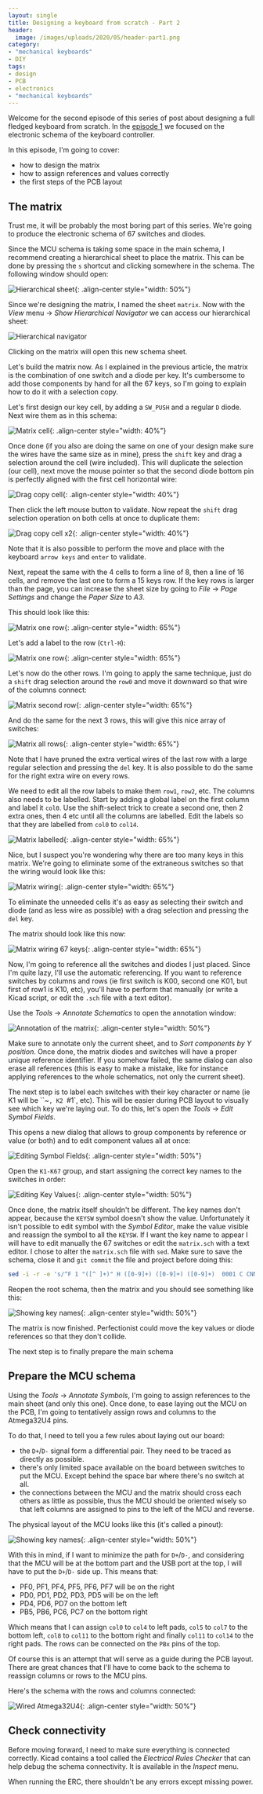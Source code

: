 ```yaml
---
layout: single
title: Designing a keyboard from scratch - Part 2
header:
  image: /images/uploads/2020/05/header-part1.png
category:
- "mechanical keyboards"
- DIY
tags:
- design
- PCB
- electronics
- "mechanical keyboards"
---
```


Welcome for the second episode of this series of post about designing a full fledged keyboard from scratch. In the [episode 1]() we focused on the electronic schema of the keyboard controller.

In this episode, I'm going to cover:

* how to design the matrix
* how to assign references and values correctly
* the first steps of the PCB layout

## The matrix

Trust me, it will be probably the most boring part of this series. We're going to produce the electronic schema of 67 switches and diodes.

Since the MCU schema is taking some space in the main schema, I recommend creating a hierarchical sheet to place the matrix. This can be done by pressing the `s` shortcut and clicking somewhere in the schema. The following window should open:

![Hierarchical sheet](/images/uploads/2020/05/hierarchical-sheet.png){: .align-center style="width: 50%"}

Since we're designing the matrix, I named the sheet `matrix`.
Now with the _View_ menu -> _Show Hierarchical Navigator_ we can access our hierarchical sheet:

![Hierarchical navigator](/images/uploads/2020/05/hierarchical-navigator.png)

Clicking on the matrix will open this new schema sheet.

Let's build the matrix now. As I explained in the previous article, the matrix is the combination of one switch and a diode per key. It's cumbersome to add those components by hand for all the 67 keys, so I'm going to explain how to do it with a selection copy.

Let's first design our key cell, by adding a `SW_PUSH` and a regular `D` diode. Next wire them as in this schema:

![Matrix cell](/images/uploads/2020/05/matrix-cell.png){: .align-center style="width: 40%"}

Once done (if you also are doing the same on one of your design make sure the wires have the same size as in mine), press the `shift` key and drag a selection around the cell (wire included). This will duplicate the selection (our cell), next move the mouse pointer so that the second diode bottom pin is perfectly aligned with the first cell horizontal wire:

![Drag copy cell](/images/uploads/2020/05/matrix-drag-selection.png){: .align-center style="width: 40%"}

Then click the left mouse button to validate. Now repeat the `shift` drag selection operation on both cells at once to duplicate them:

![Drag copy cell x2](/images/uploads/2020/05/matrix-drag-selection-2.png){: .align-center style="width: 40%"}

Note that it is also possible to perform the move and place with the keyboard `arrow keys` and `enter` to validate.

Next, repeat the same with the 4 cells to form a line of 8, then a line of 16 cells, and remove the last one to form a 15 keys row. If the key rows is larger than the page, you can increase the sheet size by going to _File_ -> _Page Settings_ and change the _Paper Size_ to _A3_.

This should look like this:

![Matrix one row](/images/uploads/2020/05/matrix-one-line.png){: .align-center style="width: 65%"}

Let's add a label to the row (`Ctrl-H`):

![Matrix one row](/images/uploads/2020/05/matrix-label-row0.png){: .align-center style="width: 65%"}

Let's now do the other rows. I'm going to apply the same technique, just do a `shift` drag selection around the `row0` and move it downward so that wire of the columns connect:

![Matrix second row](/images/uploads/2020/05/matrix-row1.png){: .align-center style="width: 65%"}

And do the same for the next 3 rows, this will give this nice array of switches:

![Matrix all rows](/images/uploads/2020/05/matrix-all-rows.png){: .align-center style="width: 65%"}

Note that I have pruned the extra vertical wires of the last row with a large regular selection and pressing the `del` key. It is also possible to do the same for the right extra wire on every rows.

We need to edit all the row labels to make them `row1`, `row2`, etc. The columns also needs to be labelled. Start by adding a global label on the first column and label it `col0`. Use the shift-select trick to create a second one, then 2 extra ones, then 4 etc until all the columns are labelled.
Edit the labels so that they are labelled from `col0` to `col14`.

![Matrix labelled](/images/uploads/2020/05/matrix-labeled.png){: .align-center style="width: 65%"}

Nice, but I suspect you're wondering why there are too many keys in this matrix. We're going to eliminate some of the extraneous switches so that the wiring would look like this:

![Matrix wiring](/images/uploads/2020/05/matrix-wiring.png){: .align-center style="width: 65%"}

To eliminate the unneeded cells it's as easy as selecting their switch and diode (and as less wire as possible) with a drag selection and pressing the `del` key.

The matrix should look like this now:

![Matrix wiring 67 keys](/images/uploads/2020/05/matrix-all-wired.png){: .align-center style="width: 65%"}

Now, I'm going to reference all the switches and diodes I just placed. Since I'm quite lazy, I'll use the automatic referencing. If you want to reference switches by columns and rows (ie first switch is K00, second one K01, but first of row1 is K10, etc), you'll have to perform that manually (or write a Kicad script, or edit the `.sch` file with a text editor).

Use the _Tools_ -> _Annotate Schematics_ to open the annotation window:

![Annotation of the matrix](/images/uploads/2020/05/matrix-annotation.png){: .align-center style="width: 50%"}

Make sure to annotate only the current sheet, and to _Sort components by Y position_. Once done, the matrix diodes and switches will have a proper unique reference identifier. If you somehow failed, the same dialog can also erase all references (this is easy to make a mistake, like for instance applying references to the whole schematics, not only the current sheet).

The next step is to label each switches with their key character or name (ie K1 will be ``~`, K2 `#1`, etc). This will be easier during PCB layout to visually see which key we're laying out. To do this, let's open the _Tools_ -> _Edit Symbol Fields_.

This opens a new dialog that allows to group components by reference or value (or both) and to edit component values all at once:

![Editing Symbol Fields](/images/uploads/2020/05/matrix-edit-fields.png){: .align-center style="width: 50%"}

Open the `K1-K67` group, and start assigning the correct key names to the switches in order:

![Editing Key Values](/images/uploads/2020/05/matrix-edit-key-names.png){: .align-center style="width: 50%"}

Once done, the matrix itself shouldn't be different. The key names don't appear, because the `KEYSW` symbol doesn't show the value. Unfortunately it isn't possible to edit symbol with the _Symbol Editor_, make the value visible and reassign the symbol to all the `KEYSW`. If I want the key name to appear I will have to edit manually the 67 switches or edit the `matrix.sch` with a text editor. I chose to alter the `matrix.sch` file with `sed`. Make sure to save the schema, close it and `git commit` the file and project before doing this:

```sh
sed -i -r -e 's/^F 1 "([^ ]+)" H ([0-9]+) ([0-9]+) ([0-9]+)  0001 C CNN/F 1 "\1" H \2 \3 \4  0000 C CNN/' matrix.sch
```

Reopen the root schema, then the matrix and you should see something like this:

![Showing key names](/images/uploads/2020/05/matrix-key-names.png){: .align-center style="width: 50%"}

The matrix is now finished. Perfectionist could move the key values or diode references so that they don't collide.

The next step is to finally prepare the main schema

## Prepare the MCU schema

Using the _Tools_ -> _Annotate Symbols_, I'm going to assign references to the main sheet (and only this one). Once done, to ease laying out the MCU on the PCB, I'm going to tentatively assign rows and columns to the Atmega32U4 pins.

To do that, I need to tell you a few rules about laying out our board:

* the `D+`/`D-` signal form a differential pair. They need to be traced as directly as possible.
* there's only limited space available on the board between switches to put the MCU. Except behind the space bar where there's no switch at all.
* the connections between the MCU and the matrix should cross each others as little as possible, thus the MCU should be oriented wisely so that left columns are assigned to pins to the left of the MCU and reverse.

The physical layout of the MCU looks like this (it's called a pinout):

![Showing key names](/images/uploads/2020/05/atmega-pinout.png){: .align-center style="width: 50%"}

With this in mind, if I want to minimize the path for `D+`/`D-`, and considering that the MCU will be at the bottom part and the USB port at the top, I will have to put the `D+`/`D-` side up. This means that:

* PF0, PF1, PF4, PF5, PF6, PF7 will be on the right
* PD0, PD1, PD2, PD3, PD5 will be on the left
* PD4, PD6, PD7 on the bottom left
* PB5, PB6, PC6, PC7 on the bottom right

Which means that I can assign `col0` to `col4` to left pads, `col5` to `col7` to the bottom left, `col8` to `col11` to the bottom right and finally `col11` to `col14` to the right pads. The rows can be connected on the `PBx` pins of the top.

Of course this is an attempt that will serve as a guide during the PCB layout. There are great chances that I'll have to come back to the schema to reassign columns or rows to the MCU pins.

Here's the schema with the rows and columns connected:

![Wired Atmega32U4](/images/uploads/2020/05/atmega-pinout.png){: .align-center style="width: 50%"}

## Check connectivity

Before moving forward, I need to make sure everything is connected correctly. Kicad contains a tool called the _Electrical Rules Checker_ that can help debug the schema connectivity. It is available in the _Inspect_ menu.

When running the ERC, there shouldn't be any errors except missing power.


